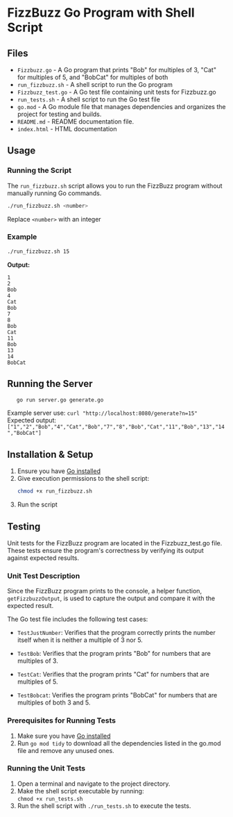# FizzBuzz Go Program with Shell Script

## Files

- `Fizzbuzz.go` - A Go program that prints "Bob" for multiples of 3, "Cat" for multiples of 5, and "BobCat" for multiples of both
- `run_fizzbuzz.sh` - A shell script to run the Go program
- `Fizzbuzz_test.go` - A Go test file containing unit tests for Fizzbuzz.go
- `run_tests.sh` - A shell script to run the Go test file
- `go.mod` - A Go module file that manages dependencies and organizes the project for testing and builds.
- `README.md` - README documentation file.
- `index.html` - HTML documentation

## Usage

### Running the Script
The `run_fizzbuzz.sh` script allows you to run the FizzBuzz program without manually running Go commands.

```sh
./run_fizzbuzz.sh <number>
```

Replace `<number>` with an integer

### Example
```sh
./run_fizzbuzz.sh 15
```
**Output:**
```
1
2
Bob
4
Cat
Bob
7
8
Bob
Cat
11
Bob
13
14
BobCat
```

## Running the Server

```sh
   go run server.go generate.go
```

Example server use: `curl "http://localhost:8080/generate?n=15"`<br />
Expected output: `["1","2","Bob","4","Cat","Bob","7","8","Bob","Cat","11","Bob","13","14","BobCat"]`


## Installation & Setup

1. Ensure you have [Go installed](https://go.dev/doc/install)
2. Give execution permissions to the shell script:
   ```sh
   chmod +x run_fizzbuzz.sh
   ```
3. Run the script


## Testing
Unit tests for the FizzBuzz program are located in the Fizzbuzz_test.go file. These tests ensure the program's correctness by verifying its output against expected results.

### Unit Test Description
Since the FizzBuzz program prints to the console, a helper function, `getFizzbuzzOutput`, is used to capture the output and compare it with the expected result.

The Go test file includes the following test cases:
- `TestJustNumber`: Verifies that the program correctly prints the number itself when it is neither a multiple of 3 nor 5.

- `TestBob`: Verifies that the program prints "Bob" for numbers that are multiples of 3.

- `TestCat`: Verifies that the program prints "Cat" for numbers that are multiples of 5.

- `TestBobcat`: Verifies the program prints "BobCat" for numbers that are multiples of both 3 and 5.

### Prerequisites for Running Tests
1. Make sure you have [Go installed](https://go.dev/doc/install)
2. Run `go mod tidy` to download all the dependencies listed in the go.mod file and remove any unused ones.

### Running the Unit Tests
1. Open a terminal and navigate to the project directory.
2. Make the shell script executable by running:   
   ```chmod +x run_tests.sh```
3. Run the shell script with
   ```./run_tests.sh```
   to execute the tests.